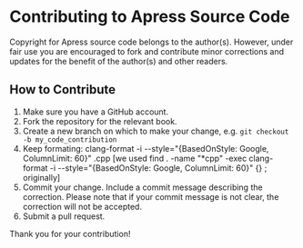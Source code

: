 # Contributing to Apress Source Code

Copyright for Apress source code belongs to the author(s). However, under fair use you are encouraged to fork and contribute minor corrections and updates for the benefit of the author(s) and other readers.

## How to Contribute

1. Make sure you have a GitHub account.
2. Fork the repository for the relevant book.
3. Create a new branch on which to make your change, e.g. 
`git checkout -b my_code_contribution`
4. Keep formating: clang-format -i --style="{BasedOnStyle: Google, ColumnLimit: 60}" <file>.cpp
   [we used find . -name "*cpp" -exec clang-format -i --style="{BasedOnStyle: Google, ColumnLimit: 60}" {} \; originally]
5. Commit your change. Include a commit message describing the correction. Please note that if your commit message is not clear, the correction will not be accepted.
6. Submit a pull request.

Thank you for your contribution!
